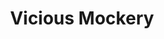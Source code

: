 ---
title: "Vicious Mockery"
permalink: /spells/vicious-mockery/
tags:
  - Spell
available_for:
  - Bard
level: "Cantrip"
school: "Enchantment"
range: "60 ft"
comp:
  - V
attack: "WIS Save"
effect: "Psychic"
description: |
  You unleash a string of insults laced with subtle enchantments at a creature you can see within range. If the target can hear you (though it need not understand you), it must succeed on a wisdom saving throw or take 1d4 psychic damage and have disadvantage on the next attack roll it makes before the end of its next turn.

  This spell's damage increases by 1d4 when you reach 5th level (2d4), 11th level (3d4), and 17th level (4d4).
excerpt: "You unleash a string of insults laced with subtle enchantments at a creature you can see within range."
source: "Basic Rules"
---
